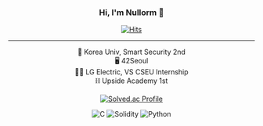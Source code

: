 <div align="center">
  
  ### Hi, I'm Nullorm 👋
  [![Hits](https://hits.seeyoufarm.com/api/count/incr/badge.svg?url=https%3A%2F%2Fgithub.com%2FNull0RM&count_bg=%2379C83D&title_bg=%23555555&icon=&icon_color=%23E7E7E7&title=hits&edge_flat=false)](https://hits.seeyoufarm.com)

</div>

* * *

<div align="center">
  
  🐅 Korea Univ, Smart Security 2nd         
  🖥️ 42Seoul         
  👨‍💻 LG Electric, VS CSEU Internship          
  ⛓️ Upside Academy 1st

</div>

<!--백준 티어 설정하기-->
<div align="center">
  
  [![Solved.ac Profile](http://mazassumnida.wtf/api/v2/generate_badge?boj=jhy2301)](https://solved.ac/jhy2301/)

</div>

<div align="center">
  
  ![C](https://img.shields.io/badge/C-A8B9CC.svg?&style=for-the-badge&logo=C&logoColor=White)
  ![Solidity](https://img.shields.io/badge/Solidity-363636?style=flat-square&logo=Solidity&logoColor=white)
  ![Python](https://img.shields.io/badge/Python-3776AB?style=flat-square&logo=Python&logoColor=white)

</div>
